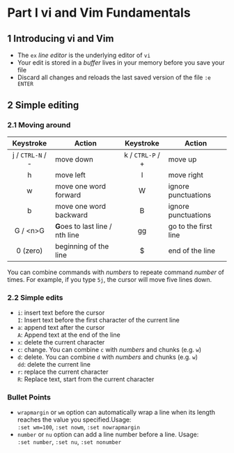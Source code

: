 # Part I vi and Vim Fundamentals
## 1 Introducing vi and Vim
- The `ex` *line editor* is the underlying editor of `vi`
- Your edit is stored in a *buffer* lives in your memory before you save your file
- Discard all changes and reloads the last saved version of the file `:e ENTER`
## 2 Simple editing
### 2.1 Moving around
| Keystroke        | Action                | Keystroke        | Action                |
| :---:            | ---                   | :---:            | ---                   |
| j / `CTRL-N` / - | move down             | k / `CTRL-P` / + | move up               |
| h                | move left             | l                | move right            |
| w                | move one word forward | W                | ignore punctuations   |
| b                | move one word backward | B               | ignore punctuations   |
| G / \<n>G | **G**oes to last line / nth line | gg | go to the first line |
| 0 (zero)         | beginning of the line | $                | end of the line       |

You can combine commands with *numbers* to repeate command *number* of times. For example,
if you type `5j`, the cursor will move five lines down.
### 2.2 Simple edits
- `i`: insert text before the cursor  
    `I`: Insert text before the first character of the current line  
- `a`: append text after the cursor  
    `A`: Append text at the end of the line
- `x`: delete the current character
- `c`: change. You can combine `c` with *numbers* and chunks (e.g. `w`)
- `d`: delete. You can combine `d` with *numbers* and chunks (e.g. `w`)  
    `dd`: delete the current line
- `r`: replace the current character  
    `R`: Replace text, start from the current character
### Bullet Points
- `wrapmargin` or `wm` option can automatically wrap a line when its length reaches the
value you specified.Usage:  
    `:set wm=100`, `:set nowm`, `:set nowrapmargin`
- `number` or `nu` option can add a line number before a line. Usage:   
    `:set number`, `:set nu`, `:set nonumber`